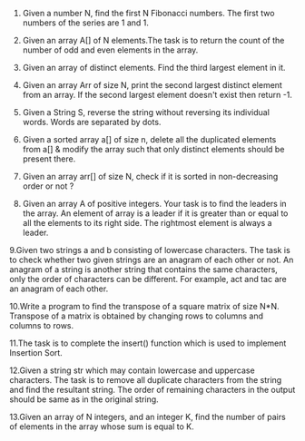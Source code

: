 1. Given a number N, find the first N Fibonacci numbers. The first two numbers of the series are 1 and 1.

2. Given an array A[] of N elements.The task is to return the count of the number of odd and even elements in the array.

3. Given an array of distinct elements. Find the third largest element in it.

4. Given an array Arr of size N, print the second largest distinct element from an array. If the second largest element doesn't exist then return -1.

5. Given a String S, reverse the string without reversing its individual words. Words are separated by dots.

6. Given a sorted array a[] of size n, delete all the duplicated elements from a[] & modify the array such that only distinct elements should be present there.

7. Given an array arr[] of size N, check if it is sorted in non-decreasing order or not ?

8. Given an array A of positive integers. Your task is to find the leaders in the array. An element of array is a leader if it is greater than or equal to all the elements to its right side. The rightmost element is always a leader. 

9.Given two strings a and b consisting of lowercase characters. The task is to check whether two given strings are an anagram of each other or not. An anagram of a string is another string that contains the same characters, only the order of characters can be different. For example, act and tac are an anagram of each other.

10.Write a program to find the transpose of a square matrix of size N*N. Transpose of a matrix is obtained by changing rows to columns and columns to rows.

11.The task is to complete the insert() function which is used to implement Insertion Sort.

12.Given a string str which may contain lowercase and uppercase characters. The task is to remove all duplicate characters from the string and find the resultant string. The order of remaining characters in the output should be same as in the original string.

13.Given an array of N integers, and an integer K, find the number of pairs of elements in the array whose sum is equal to K.


